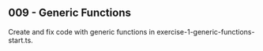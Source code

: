## 009 - Generic Functions

Create and fix code with generic functions in exercise-1-generic-functions-start.ts.
